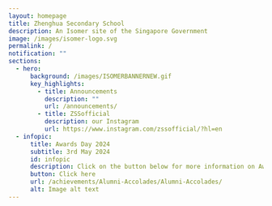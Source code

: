 ```yaml
---
layout: homepage
title: Zhenghua Secondary School
description: An Isomer site of the Singapore Government
image: /images/isomer-logo.svg
permalink: /
notification: ""
sections:
  - hero:
      background: /images/ISOMERBANNERNEW.gif
      key_highlights:
        - title: Announcements
          description: ""
          url: /announcements/
        - title: ZSSofficial
          description: our Instagram
          url: https://www.instagram.com/zssofficial/?hl=en
  - infopic:
      title: Awards Day 2024
      subtitle: 3rd May 2024
      id: infopic
      description: Click on the button below for more information on Awards Day 2024.
      button: Click here
      url: /achievements/Alumni-Accolades/Alumni-Accolades/
      alt: Image alt text
---
```

